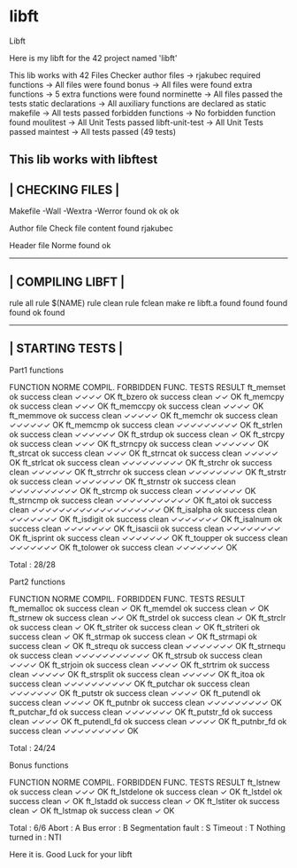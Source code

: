 # libft
Libft

Here is my libft for the 42 project named 'libft'

This lib works with 42 Files Checker
  author files        -> rjakubec
  required functions  -> All files were found
  bonus               -> All files were found
  extra functions     -> 5 extra functions were found
  norminette          -> All files passed the tests
  static declarations -> All auxiliary functions are declared as static
  makefile            -> All tests passed
  forbidden functions -> No forbidden function found
  moulitest           -> All Unit Tests passed
  libft-unit-test     -> All Unit Tests passed
  maintest            -> All tests passed (49 tests)

This lib works with libftest
  --------------------------------------------------------------------------------------------
|                                     CHECKING FILES                                       |
--------------------------------------------------------------------------------------------

Makefile      -Wall     -Wextra   -Werror
found         ok        ok        ok

Author file   Check file content
found         rjakubec

Header file   Norme
found         ok

--------------------------------------------------------------------------------------------
|                                    COMPILING LIBFT                                       |
--------------------------------------------------------------------------------------------

rule all        rule $(NAME)     rule clean       rule fclean     make re         libft.a
found           found            found            found           ok              found

--------------------------------------------------------------------------------------------
|                                     STARTING TESTS                                       |
--------------------------------------------------------------------------------------------

Part1 functions

FUNCTION              NORME          COMPIL.     FORBIDDEN FUNC.  TESTS               RESULT
ft_memset             ok             success     clean            ✓✓✓✓                OK
ft_bzero              ok             success     clean            ✓✓                  OK
ft_memcpy             ok             success     clean            ✓✓✓                 OK
ft_memccpy            ok             success     clean            ✓✓✓✓                OK
ft_memmove            ok             success     clean            ✓✓✓✓✓               OK
ft_memchr             ok             success     clean            ✓✓✓✓✓✓              OK
ft_memcmp             ok             success     clean            ✓✓✓✓✓✓✓✓✓           OK
ft_strlen             ok             success     clean            ✓✓✓✓✓✓              OK
ft_strdup             ok             success     clean            ✓                   OK
ft_strcpy             ok             success     clean            ✓✓✓                 OK
ft_strncpy            ok             success     clean            ✓✓✓✓✓✓              OK
ft_strcat             ok             success     clean            ✓✓✓                 OK
ft_strncat            ok             success     clean            ✓✓✓✓✓               OK
ft_strlcat            ok             success     clean            ✓✓✓✓✓✓✓✓✓           OK
ft_strchr             ok             success     clean            ✓✓✓✓✓✓              OK
ft_strrchr            ok             success     clean            ✓✓✓✓✓✓✓✓            OK
ft_strstr             ok             success     clean            ✓✓✓✓✓✓✓             OK
ft_strnstr            ok             success     clean            ✓✓✓✓✓✓✓✓✓✓          OK
ft_strcmp             ok             success     clean            ✓✓✓✓✓✓✓             OK
ft_strncmp            ok             success     clean            ✓✓✓✓✓✓✓✓✓✓✓         OK
ft_atoi               ok             success     clean            ✓✓✓✓✓✓✓✓✓✓✓✓✓✓✓✓✓✓✓ OK
ft_isalpha            ok             success     clean            ✓✓✓✓✓✓✓             OK
ft_isdigit            ok             success     clean            ✓✓✓✓✓✓✓             OK
ft_isalnum            ok             success     clean            ✓✓✓✓✓✓✓             OK
ft_isascii            ok             success     clean            ✓✓✓✓✓✓✓✓            OK
ft_isprint            ok             success     clean            ✓✓✓✓✓✓✓             OK
ft_toupper            ok             success     clean            ✓✓✓✓✓✓✓             OK
ft_tolower            ok             success     clean            ✓✓✓✓✓✓✓             OK

Total : 28/28

Part2 functions

FUNCTION              NORME          COMPIL.     FORBIDDEN FUNC.  TESTS               RESULT
ft_memalloc           ok             success     clean            ✓                   OK
ft_memdel             ok             success     clean            ✓                   OK
ft_strnew             ok             success     clean            ✓✓                  OK
ft_strdel             ok             success     clean            ✓                   OK
ft_strclr             ok             success     clean            ✓                   OK
ft_striter            ok             success     clean            ✓                   OK
ft_striteri           ok             success     clean            ✓                   OK
ft_strmap             ok             success     clean            ✓                   OK
ft_strmapi            ok             success     clean            ✓                   OK
ft_strequ             ok             success     clean            ✓✓✓✓✓✓✓             OK
ft_strnequ            ok             success     clean            ✓✓✓✓✓✓✓✓✓✓✓         OK
ft_strsub             ok             success     clean            ✓✓✓✓                OK
ft_strjoin            ok             success     clean            ✓✓✓✓                OK
ft_strtrim            ok             success     clean            ✓✓✓✓✓               OK
ft_strsplit           ok             success     clean            ✓✓✓✓✓               OK
ft_itoa               ok             success     clean            ✓✓✓✓✓✓✓✓✓✓          OK
ft_putchar            ok             success     clean            ✓✓✓✓✓✓✓             OK
ft_putstr             ok             success     clean            ✓✓✓✓                OK
ft_putendl            ok             success     clean            ✓✓✓✓                OK
ft_putnbr             ok             success     clean            ✓✓✓✓✓✓✓✓✓           OK
ft_putchar_fd         ok             success     clean            ✓✓✓✓✓✓✓             OK
ft_putstr_fd          ok             success     clean            ✓✓✓✓                OK
ft_putendl_fd         ok             success     clean            ✓✓✓✓                OK
ft_putnbr_fd          ok             success     clean            ✓✓✓✓✓✓✓✓✓           OK

Total : 24/24

Bonus functions

FUNCTION              NORME          COMPIL.     FORBIDDEN FUNC.  TESTS               RESULT
ft_lstnew             ok             success     clean            ✓✓✓                 OK
ft_lstdelone          ok             success     clean            ✓                   OK
ft_lstdel             ok             success     clean            ✓                   OK
ft_lstadd             ok             success     clean            ✓                   OK
ft_lstiter            ok             success     clean            ✓                   OK
ft_lstmap             ok             success     clean            ✓                   OK

Total : 6/6
Abort : A Bus error : B Segmentation fault : S Timeout : T Nothing turned in : NTI

Here it is. Good Luck for your libft
